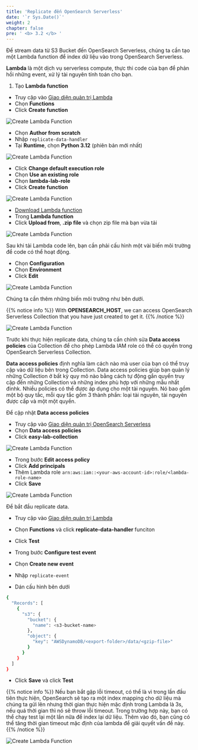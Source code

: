```yaml
---
title: 'Replicate đến OpenSearch Serverless'
date: '`r Sys.Date()`'
weight: 2
chapter: false
pre: ' <b> 3.2 </b> '
---
```


Để stream data từ S3 Bucket đến OpenSearch Serverless, chúng ta cần tạo một Lambda function để index dữ liệu vào trong OpenSearch Serverless.

**Lambda** là một dịch vụ serverless compute, thực thi code của bạn để phản hồi những event, xử lý tài nguyên tính toán cho bạn.

1. Tạo **Lambda function**

- Truy cập vào [Giao diện quản trị Lambda](https://ap-southeast-1.console.aws.amazon.com/lambda/home?region=ap-southeast-1#/functions)
- Chọn **Functions**
- Click **Create function**

![Create Lambda Function](/images/3.replicate/001-createlambdafunction.png)

- Chọn **Author from scratch**
- Nhập `replicate-data-handler`
- Tại **Runtime**, chọn **Python 3.12** (phiên bản mới nhất)

![Create Lambda Function](/images/3.replicate/002-createlambdafunction.png)

- Click **Change default execution role**
- Chọn **Use an existing role**
- Chọn **lambda-lab-role**
- Click **Create function**

![Create Lambda Function](/images/3.replicate/003-createlambdafunction.png)

- [Download Lambda function](/replciate_data.zip)
- Trong **Lambda function**
- Click **Upload from**, **.zip file** và chọn zip file mà bạn vừa tải

![Create Lambda Function](/images/3.replicate/004-replicatedata.png)

Sau khi tải Lambda code lên, bạn cần phải cấu hình một vài biến môi trường để code có thể hoạt động.

- Chọn **Configuration**
- Chọn **Environment**
- Click **Edit**

![Create Lambda Function](/images/3.replicate/005-replicatedata.png)

Chúng ta cần thêm những biến môi trường như bên dưới.

{{% notice info %}}
With **OPENSEARCH_HOST**, we can access OpenSearch Serverless Collection that you have just created to get it.
{{% /notice %}}

![Create Lambda Function](/images/3.replicate/006-replicatedata.png)

Trước khi thực hiện replicate data, chúng ta cần chỉnh sửa **Data access policies** của Collection để cho phép Lambda IAM role có thể có quyền trong OpenSearch Serverless Collection.

**Data access policies** định nghĩa làm cách nào mà user của bạn có thể truy cập vào dữ liệu bên trong Collection. Data access policies giúp bạn quản lý những Collection ở bất kỳ quy mô nào bằng cách tự động gắn quyển truy cập đến những Collection và những index phù hợp với những mẫu nhất đinhk. Nhiều policies có thể được áp dụng cho một tài nguyên. Nó bao gồm một bộ quy tắc, mỗi quy tắc gồm 3 thành phần: loại tài nguyên, tài nguyên được cấp và một một quyền.

Để cập nhật **Data access policies**

- Truy cập vào [Giao diện quản trị OpenSearch Serverless](https://ap-southeast-1.console.aws.amazon.com/aos/home?region=ap-southeast-1#opensearch/dashboard)
- Chọn **Data access policies**
- Click **easy-lab-collection**

![Create Lambda Function](/images/3.replicate/007-editdataaccesspolicy.png)

- Trong bước **Edit access policy**
- Click **Add principals**
- Thêm Lambda role `arn:aws:iam::<your-aws-account-id>:role/<lambda-role-name>`
- Click **Save**

![Create Lambda Function](/images/3.replicate/008-editdataaccesspolicy.png)

Để bắt đầu replicate data.

- Truy cập vào [Giao diện quản trị Lambda](https://ap-southeast-1.console.aws.amazon.com/lambda/home?region=ap-southeast-1#/discover)
- Chọn **Functions** và click **replicate-data-handler** funciton
- Click **Test**

- Trong bước **Configure test event**
- Chọn **Create new event**
- Nhập `replicate-event`
- Dán cấu hình bên dưới

```bash
{
  "Records": [
    {
      "s3": {
        "bucket": {
          "name": <s3-bucket-name>
        },
        "object": {
          "key": "AWSDynamoDB/<export-folder>/data/<gzip-file>"
        }
      }
    }
  ]
}
```

- Click **Save** và click **Test**

{{% notice info %}}
Nếu bạn bắt gặp lỗi timeout, có thể là vì trong lần đầu tiên thực hiện, OpenSearch sẽ tạo ra một index mapping cho dữ liệu mà chúng ta gửi lên nhưng thời gian thực hiện mặc định trong Lambda là 3s, nếu quá thời gian thì nó sẽ throw lỗi timeout. Trong trường hợp này, bạn có thể chạy test lại một lần nữa để index lại dữ liệu. Thêm vào đó, bạn cũng có thể tăng thời gian timeout mặc định của lambda để giải quyết vấn đề này.
{{% /notice %}}

![Create Lambda Function](/images/3.replicate/007-replicatedata.png)
